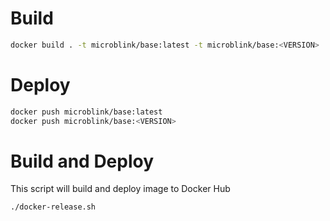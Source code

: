 # Build

```bash
docker build . -t microblink/base:latest -t microblink/base:<VERSION>
```

# Deploy

```bash
docker push microblink/base:latest
docker push microblink/base:<VERSION>
```

# Build and Deploy

This script will build and deploy image to Docker Hub

```bash
./docker-release.sh
```
